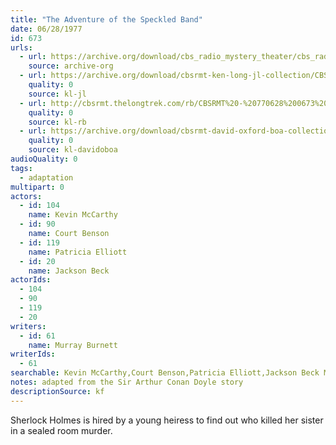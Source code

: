 ```yaml
---
title: "The Adventure of the Speckled Band"
date: 06/28/1977
id: 673
urls: 
  - url: https://archive.org/download/cbs_radio_mystery_theater/cbs_radio_mystery_theater-0651-0700.zip/cbs_radio_mystery_theater-0651-0700%2Fcbsrmt_0673_adventure_of_the_speckled_band.mp3
    source: archive-org
  - url: https://archive.org/download/cbsrmt-ken-long-jl-collection/CBSRMT - 770628 0673 The Adventure Of The Speckled Band_jl.mp3
    quality: 0
    source: kl-jl
  - url: http://cbsrmt.thelongtrek.com/rb/CBSRMT%20-%20770628%200673%20The%20Adventure%20of%20the%20Speckled%20Band_WLNH-FM_rb.mp3
    quality: 0
    source: kl-rb
  - url: https://archive.org/download/cbsrmt-david-oxford-boa-collection/CBSRMT-770628-0673-The-Adventure-of-the-Speckled-Band-(128-48)_WBBM-JE-{BoA}.mp3
    quality: 0
    source: kl-davidoboa
audioQuality: 0
tags: 
  - adaptation
multipart: 0
actors:  
  - id: 104
    name: Kevin McCarthy  
  - id: 90
    name: Court Benson  
  - id: 119
    name: Patricia Elliott  
  - id: 20
    name: Jackson Beck
actorIds:  
  - 104  
  - 90  
  - 119  
  - 20
writers:  
  - id: 61
    name: Murray Burnett
writerIds:  
  - 61
searchable: Kevin McCarthy,Court Benson,Patricia Elliott,Jackson Beck Murray Burnett
notes: adapted from the Sir Arthur Conan Doyle story
descriptionSource: kf
---
```

Sherlock Holmes is hired by a young heiress to find out who killed her sister in a sealed room murder.